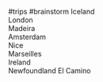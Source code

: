 #trips #brainstorm 
Iceland  
London  
Madeira  
Amsterdam  
Nice  
Marseilles  
Ireland  
Newfoundland
El Camino
